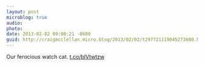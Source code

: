 ```yaml
---
layout: post
microblog: true
audio: 
photo: 
date: 2013-02-02 09:00:21 -0600
guid: http://craigmcclellan.micro.blog/2013/02/02/t297721119845273600.html
---
```

Our ferocious watch cat. [t.co/blVtwtzw](http://t.co/blVtwtzw)
